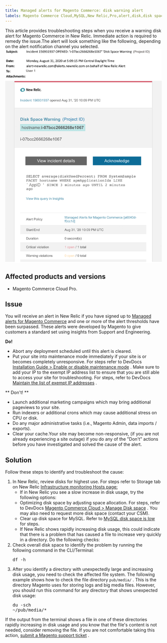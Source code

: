 ```yaml
---
title: Managed alerts for Magento Commerce: disk warning alert
labels: Magento Commerce Cloud,MySQL,New Relic,Pro,alert,disk,disk space,how to,maintenance mode,threshold,troubleshooting
---
```


This article provides troubleshooting steps when you receive a warning disk alert for Magento Commerce in New Relic. Immediate action is required to remedy the issue.The alert will look something like the following, depending on the alert notification channel you selected.
![disk-warning-magento-managed.png](assets/disk-warning-magento-managed.png)

## Affected products and versions

* Magento Commerce Cloud Pro.

## Issue

You will receive an alert in New Relic if you have signed up to [Managed alerts for Magento Commerce](https://support.magento.com/hc/en-us/articles/360045806832) and one or more of the alert thresholds have been surpassed. These alerts were developed by Magento to give customers a standard set using insights from Support and Engineering.

 <span class="wysiwyg-underline"> **Do!** </span> 

* Abort any deployment scheduled until this alert is cleared.
* Put your site into maintenance mode immediately if your site is or becomes completely unresponsive. For steps refer to DevDocs [Installation Guide > Enable or disable maintenance mode](https://devdocs.magento.com/guides/v2.4/install-gde/install/cli/install-cli-subcommands-maint.html?itm_source=devdocs&itm_medium=search_page&itm_campaign=federated_search&itm_term=mainten) . Make sure to add your IP to the exempt IP address list to ensure that you are still able to access your site for troubleshooting. For steps, refer to DevDocs [Maintain the list of exempt IP addresses](https://devdocs.magento.com/guides/v2.4/install-gde/install/cli/install-cli-subcommands-maint.html?itm_source=devdocs&itm_medium=search_page&itm_campaign=federated_search&itm_term=mainten#instgde-cli-maint-exempt) .

 ** <span class="wysiwyg-underline">Don't!</span> ** 

* Launch additional marketing campaigns which may bring additional pageviews to your site.
* Run indexers or additional crons which may cause additional stress on CPU or disk.
* Do any major administrative tasks (i.e., Magento Admin, data imports / exports).
* Clear your cache.Your site may become non-responsive, (if you are not already experiencing a site outage) if you do any of the "Don't" actions before you have investigated and solved the cause of the alert.

## Solution

Follow these steps to identify and troubleshoot the cause:

1. In New Relic, review disks for highest use. For steps refer to Storage tab on New Relic [Infrastructure monitoring Hosts page:](https://docs.newrelic.com/docs/infrastructure/infrastructure-ui-pages/infrastructure-ui/infrastructure-hosts-page) 
    * If in New Relic you see a slow increase in disk usage, try the following options:
    * Optimizing disk space by adjusting space allocation. For steps, refer to DevDocs [Magento Commerce Cloud > Manage Disk space](https://devdocs.magento.com/cloud/project/manage-disk-space.html) . You may also need to request more disk space (contact your CSM).
    * Clear up disk space for MySQL. Refer to [MySQL disk space is low](https://support.magento.com/hc/en-us/articles/360037591972) for steps.
    * If New Relic shows rapidly increasing disk usage, this could indicate that there is a problem that has caused a file to increase very quickly in a directory. Do the following checks:
1. Check overall disk space to identify the problem by running the following command in the CLI/Terminal:    <pre>df -h</pre>    
1. After you identify a directory with unexpectedly large and increasing disk usage, you need to check the affected file system. The following example shows how to check the file directory `pub/media/` . This is the directory Magento uses for storing logs and big media files. However, you should run this command for any directory that shows unexpected disk usage:    <pre>du -sch ~/pub/media/*</pre>    

If the output from the terminal shows a file in one of these directories rapidly increasing in disk usage and you know that the file's content is not needed, consider removing the file. If you are not comfortable taking this action, [submit a Magento support ticket](https://support.magento.com/hc/en-us/articles/360019088251) .